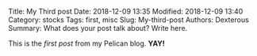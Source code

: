 Title: My Third post
Date: 2018-12-09 13:35
Modified: 2018-12-09 13:40
Category: stocks
Tags: first, misc
Slug: My-third-post
Authors: Dexterous
Summary: What does your post talk about? Write here.

This is the *first post* from my Pelican blog. **YAY!**